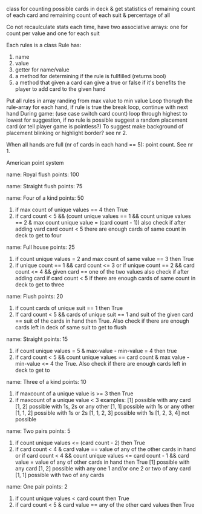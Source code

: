 class for counting possible cards in deck & get statistics of remaining count of each card and remaining count of each suit & percentage of all

Co not recaulculate stats each time, have two associative arrays:
one for count per value and one for each suit

Each rules is a class
Rule has: 
1. name
2. value
3. getter for name/value
4. a method for determining if the rule is fullfilled (returns bool)
5. a method that given a card can give a true or false if it's benefits the player to add card to the given hand

Put all rules in array randing from max value to min value
Loop thorugh the rule-array for each hand, if rule is true the break loop, continue with next hand
During game: (use case switch card count) loop through highest to lowest for suggestion, if no rule is possible suggest a random placement card (or tell player game is pointless?) To suggest make background of placement blinking or highlight border? see nr 2.

When all hands are full (nr of cards in each hand == 5): point count. See nr 1.

American point system

name: Royal flush
points: 100

name: Straight flush
points: 75

name: Four of a kind
points: 50
1. if max count of unique values == 4 then True
2. if card count < 5 && (count unique values == 1 && count unique values == 2 & max count unique value = (card count - 1))
also check if after adding vard card count < 5 there are enough cards of same count in deck to get to four

name: Full house
points: 25
1. if count unique values = 2 and max count of same value == 3 then True
2. if unique count == 1 && card count <= 3 or
if unique count == 2 && card count <= 4 && given card == one of the two values
also check if after adding card if card count < 5 if there are enough cards of same count in deck to get to three

name: Flush
points: 20
1. if count cards of unique suit == 1 then True
2. If card count < 5  && cards of unique suit == 1 and suit of the given card == suit of the cards in hand then True.
Also check if there are enough cards left in deck of same suit to get to flush

name: Straight
points: 15
1. if count unique values = 5 & max-value - min-value = 4 then true
2. if card count < 5 && count unique values == card count & max value - min-value <= 4 the True.
Also check if there are enough cards left in deck to get to 

name: Three of a kind
points: 10
1. if maxcount of a unique value is >= 3 then True
2. if maxcount of a unique value < 3 
examples:
[1] possible with any card
[1, 2] possible with 1s, 2s or any other
[1, 1] possible with 1s or any other
[1, 1, 2] possible with 1s or 2s
[1, 1, 2, 3] possible with 1s
[1, 2, 3, 4] not possible

name: Two pairs
points: 5
1. if count unique values <= (card count - 2) then True
2. if card count < 4 & card value == value of any of the other cards in hand or 
if card count < 4 && count unique values <= card count - 1 && card value = value of any of other cards in hand then True
[1] possible with any card
[1, 2] possible with any one 1 and/or one 2 or two of any card
[1, 1] possible with two of any cards

name: One pair
points: 2
1. if count unique values < card count then True
2. if card count < 5 & card value == any of the other card values then True

